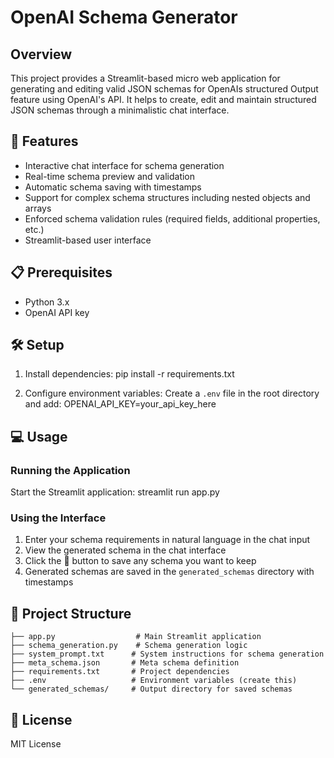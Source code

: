 # OpenAI Schema Generator

## Overview
This project provides a Streamlit-based micro web application for generating and editing valid JSON schemas for OpenAIs structured Output feature using OpenAI's API. It helps to create, edit and maintain structured JSON schemas through a minimalistic chat interface.

## 🚀 Features
- Interactive chat interface for schema generation
- Real-time schema preview and validation
- Automatic schema saving with timestamps
- Support for complex schema structures including nested objects and arrays
- Enforced schema validation rules (required fields, additional properties, etc.)
- Streamlit-based user interface

## 📋 Prerequisites
- Python 3.x
- OpenAI API key

## 🛠️ Setup


1. Install dependencies:
    pip install -r requirements.txt

2. Configure environment variables:
    Create a `.env` file in the root directory and add:
    OPENAI_API_KEY=your_api_key_here

## 💻 Usage

### Running the Application
Start the Streamlit application:
    streamlit run app.py

### Using the Interface
1. Enter your schema requirements in natural language in the chat input
2. View the generated schema in the chat interface
3. Click the 💾 button to save any schema you want to keep
4. Generated schemas are saved in the `generated_schemas` directory with timestamps


## 📁 Project Structure
```Project root
├── app.py                  # Main Streamlit application
├── schema_generation.py    # Schema generation logic
├── system_prompt.txt      # System instructions for schema generation
├── meta_schema.json       # Meta schema definition
├── requirements.txt       # Project dependencies
├── .env                   # Environment variables (create this)
└── generated_schemas/     # Output directory for saved schemas
```

## 📝 License
MIT License

